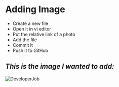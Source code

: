 # **Adding Image**

* Create a new file
* Open it in vi editor
* Put the relative link of a photo
* Add the file
* Commit it
* Push it to GitHub


## *This is the image I wanted to add:*


![DeveloperJob](https://user-images.githubusercontent.com/44840806/78572475-cdcc5700-7827-11ea-8146-ab4b05745bb0.jpg)


